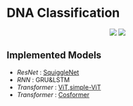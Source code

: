 # DNA Classification
<p align="center">
      <a href="https://www.python.org/">
        <img src="https://img.shields.io/badge/python-3.8-blue.svg?style=for-the-badge&logo=appveyor" /></a>
       <a href= "https://pytorch.org/">
        <img src="https://img.shields.io/badge/PyTorch-1.13-FF0000.svg?style=for-the-badge&logo=appveyor" /></a>
</p>

## Implemented Models
- *ResNet* : [SquiggleNet](https://github.com/welch-lab/SquiggleNet)
- *RNN* : GRU&LSTM
- *Transformer* : [ViT,simple-ViT](https://github.com/lucidrains/vit-pytorch#simple-vit)
- *Transformer* : [Cosformer](https://github.com/davidsvy/cosformer-pytorch)
